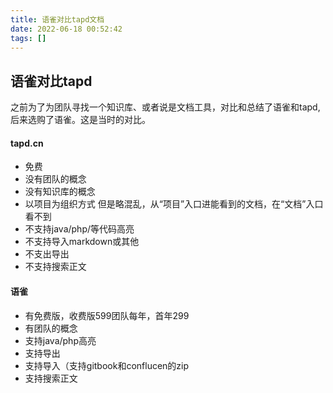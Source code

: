 ```yaml
---
title: 语雀对比tapd文档
date: 2022-06-18 00:52:42
tags: []
---
```


## 语雀对比tapd
之前为了为团队寻找一个知识库、或者说是文档工具，对比和总结了语雀和tapd,后来选购了语雀。这是当时的对比。

#### tapd.cn
- 免费
- 没有团队的概念
- 没有知识库的概念
- 以项目为组织方式 但是略混乱，从“项目”入口进能看到的文档，在“文档”入口看不到
- 不支持java/php/等代码高亮
- 不支持导入markdown或其他
- 不支出导出
- 不支持搜索正文
####  语雀
- 有免费版，收费版599团队每年，首年299
- 有团队的概念
- 支持java/php高亮
- 支持导出
- 支持导入（支持gitbook和conflucen的zip
- 支持搜索正文

